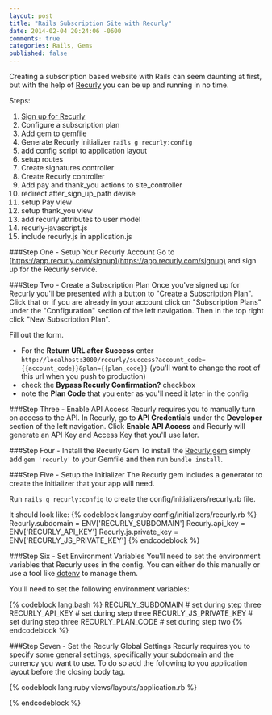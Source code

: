 ```yaml
---
layout: post
title: "Rails Subscription Site with Recurly"
date: 2014-02-04 20:24:06 -0600
comments: true
categories: Rails, Gems
published: false
---
```


Creating a subscription based website with Rails can seem daunting at first, but with the help of [Recurly](http://recurly.com) you can be up and running in no time.

Steps:
1. [Sign up for Recurly](https://app.recurly.com/signup)
2. Configure a subscription plan
3. Add gem to gemfile
4. Generate Recurly initializer ```rails g recurly:config```
5. add config script to application layout
6. setup routes
7. Create signatures controller
8. Create Recurly controller
9. Add pay and thank_you actions to site_controller
10. redirect after_sign_up_path devise
11. setup Pay view
12. setup thank_you view
13. add recurly attributes to user model
14. recurly-javascript.js
15. include recurly.js in application.js


###Step One - Setup Your Recurly Account
Go to [https://app.recurly.com/signup](https://app.recurly.com/signup) and sign up for the Recurly service.

###Step Two - Create a Subscription Plan
Once you've signed up for Recurly you'll be presented with a button to "Create a Subscription Plan".  Click that or if you are already in your account click on "Subscription Plans" under the "Configuration" section of the left navigation.  Then in the top right click "New Subscription Plan".

Fill out the form.

- For the **Return URL after Success** enter ```http://localhost:3000/recurly/success?account_code={{account_code}}&plan={{plan_code}}``` (you'll want to change the root of this url when you push to production)
- check the **Bypass Recurly Confirmation?** checkbox
- note the **Plan Code** that you enter as you'll need it later in the config

###Step Three - Enable API Access
Recurly requires you to manually turn on access to the API. In Recurly, go to **API Credentials** under the **Developer** section of the left navigation.  Click **Enable API Access** and Recurly will generate an API Key and Access Key that you'll use later.

###Step Four - Install the Recurly Gem
To install the [Recurly gem](https://github.com/recurly/recurly-client-ruby) simply add ```gem 'recurly'``` to your Gemfile and then run ```bundle install```.

###Step Five - Setup the Initializer
The Recurly gem includes a generator to create the initializer that your app will need.

Run ```rails g recurly:config``` to create the config/initializers/recurly.rb file.

It should look like:
{% codeblock lang:ruby config/initializers/recurly.rb %}
Recurly.subdomain        = ENV['RECURLY_SUBDOMAIN']
Recurly.api_key          = ENV['RECURLY_API_KEY']
Recurly.js.private_key   = ENV['RECURLY_JS_PRIVATE_KEY']
{% endcodeblock %}

###Step Six - Set Environment Variables
You'll need to set the environment variables that Recurly uses in the config.  You can either do this manually or use a tool like [dotenv](https://github.com/bkeepers/dotenv) to manage them.

You'll need to set the following environment variables:

{% codeblock lang:bash %}
RECURLY_SUBDOMAIN # set during step three
RECURLY_API_KEY # set during step three
RECURLY_JS_PRIVATE_KEY # set during step three
RECURLY_PLAN_CODE # set during step two
{% endcodeblock %}

###Step Seven - Set the Recurly Global Settings
Recurly requires you to specify some general settings, specifically your subdomain and the currency you want to use.  To do so add the following to you application layout before the closing body tag.

{% codeblock lang:ruby views/layouts/application.rb %}
<script type="text/javascript">
 Recurly.config({
   subdomain: '<%= Recurly.subdomain %>',
   currency: 'USD'
 });
</script>
{% endcodeblock %}

